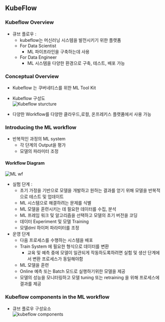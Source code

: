 ## KubeFlow   
### Kubeflow Overview  
  
- 큐브 플로우 :
	- kubeflow는 머신러닝 시스템을 발전시키기 위한 플랫폼
	-  For Data Scientist
		- ML 파이프라인을 구축하는데 사용
	- For Data Engineer
		- ML 시스템을 다양한 환경으로 구축, 테스트, 배포 가능
   

  
### Conceptual Overview  
- Kubeflow 는 쿠버네티스를 위한 ML Tool Kit
   
- Kubeflow 구성도  
![Kubeflow sturcture](https://www.kubeflow.org/docs/images/kubeflow-overview-platform-diagram.svg)

- 다양한 Workflow를 다양한 클라우드,로컬, 온프레키스 플랫폼에서 사용 가능

### Introducing the ML workflow
- 반복적인 과정의 ML system  
	- 각 단계의 Output을 평가
	- 모델의 파라미터 조정

#### Workflow Diagram  
![ML wf](https://www.kubeflow.org/docs/images/kubeflow-overview-workflow-diagram-1.svg)

-  실험 단계 : 
	- 초기 가정을 기반으로 모델을 개발하고 원하는 결과를 얻기 위해 모델을 반복적으로 테스트 및 업데이트
	- ML 시스템으로 해결하려는 문제를 식별
	- ML 모델을 훈련시키는 데 필요한 데이터를 수집, 분석
	- ML 프레임 워크 및 알고리즘을 선택하고 모델의 초기 버전을 코딩
	- 데이터 Experiment 및 모델 Training
	- 모델dml 하이퍼 파라미터를 조정
- 운영 단계 
	- 다음 프로세스를 수행하는 시스템을 배포
	- Train System 에 필요한 형식으로 데이터를 변환
		- 교육 및 예측 중에 모델이 일관되게 작동하도록하려면 실험 및 생산 단계에서 변환 프로세스가 동일해야함
	- ML 모델을 훈련
	- Online 예측 또는 Batch 모드로 실행하기위한 모델을 제공
	- 모델의 성능을 모니터링하고 모델 tuning 또는 retraining 을 위해 프로세스에 결과를 제공  
  
  

### Kubeflow components in the ML workflow  
- 큐브 플로우 구성요소  
![kubeflow components](https://www.kubeflow.org/docs/images/kubeflow-overview-workflow-diagram-2.svg)